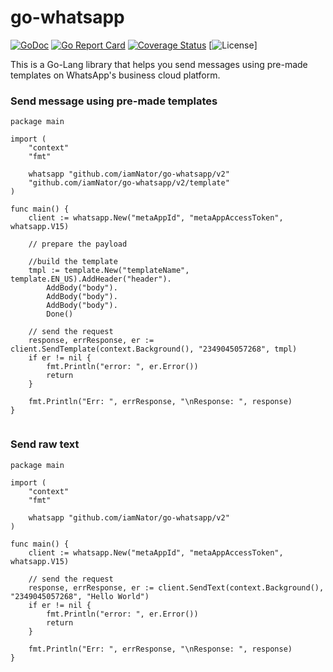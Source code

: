 # go-whatsapp


[![GoDoc](https://godoc.org/github.com/iamNator/go-whatsapp?status.svg)](https://godoc.org/github.com/iamNator/go-whatsapp)
[![Go Report Card](https://goreportcard.com/badge/github.com/iamNator/go-whatsapp)](https://goreportcard.com/report/github.com/iamNator/go-whatsapp)
[![Coverage Status](https://coveralls.io/repos/github/iamNator/go-whatsapp/badge.svg?branch=main)](https://coveralls.io/github/iamNator/go-whatsapp?branch=main)
[![License](https://img.shields.io/badge/license-MIT-blue.svg)]



This is a Go-Lang library that helps you send messages using pre-made templates on WhatsApp's business cloud platform.



### Send message using pre-made templates
````
package main

import (
	"context"
	"fmt"

	whatsapp "github.com/iamNator/go-whatsapp/v2"
	"github.com/iamNator/go-whatsapp/v2/template"
)

func main() {
	client := whatsapp.New("metaAppId", "metaAppAccessToken", whatsapp.V15)

	// prepare the payload

	//build the template
	tmpl := template.New("templateName", template.EN_US).AddHeader("header").
		AddBody("body").
		AddBody("body").
		AddBody("body").
		Done()

	// send the request
	response, errResponse, er := client.SendTemplate(context.Background(), "2349045057268", tmpl)
	if er != nil {
		fmt.Println("error: ", er.Error())
		return
	}

	fmt.Println("Err: ", errResponse, "\nResponse: ", response)
}


````


### Send raw text

```
package main

import (
	"context"
	"fmt"

	whatsapp "github.com/iamNator/go-whatsapp/v2"
)

func main() {
	client := whatsapp.New("metaAppId", "metaAppAccessToken", whatsapp.V15)

	// send the request
	response, errResponse, er := client.SendText(context.Background(), "2349045057268", "Hello World")
	if er != nil {
		fmt.Println("error: ", er.Error())
		return
	}

	fmt.Println("Err: ", errResponse, "\nResponse: ", response)
}

```
